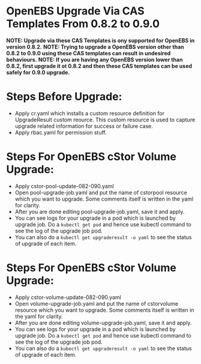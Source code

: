 # OpenEBS Upgrade Via CAS Templates From 0.8.2 to 0.9.0
**NOTE: Upgrade via these CAS Templates is ony supported for OpenEBS in version 0.8.2.**
**NOTE: Trying to upgrade a OpenEBS version other than 0.8.2 to 0.9.0 using these CAS templates can result in undesired behaviours.**
**NOTE: If you are having any OpenEBS version lower than 0.8.2, first upgrade it ot 0.8.2 and then these CAS templates can be used safely for 0.9.0 upgrade.**

# Steps Before Upgrade:

  - Apply cr.yaml which installs a custom resource definition for UpgradeResult custom reource. This custom resource is used to capture upgrade related information for success or failure case.
  - Apply rbac.yaml for permission stuff.
 
# Steps For OpenEBS cStor Volume Upgrade:

  - Apply cstor-pool-update-082-090.yaml
  - Open pool-upgrade-job.yaml and put the name of cstorpool resource which you want to upgrade. Some comments itself is written in the yaml for clarity.
  - After you are done editing pool-upgrade-job.yaml, save it and apply.
  - You can see logs for your upgrade in a pod which is launched by upgrade job. Do a `kubectl get pod` and hence use kubectl command to see the log of the upgrade job pod.
  - You can also do a `kubectl get upgraderesult -o yaml` to see the status of upgrade of each item. 

# Steps For OpenEBS cStor Volume Upgrade:

  - Apply cstor-volume-update-082-090.yaml
  - Open volume-upgrade-job.yaml and put the name of cstorvolume resource which you want to upgrade. Some comments itself is written in the yaml for clarity.
  - After you are done editing volume-upgrade-job.yaml, save it and apply.
  - You can see logs for your upgrade in a pod which is launched by upgrade job. Do a `kubectl get pod` and hence use kubectl command to see the log of the upgrade job pod.
  - You can also do a `kubectl get upgraderesult -o yaml` to see the status of upgrade of each item. 


